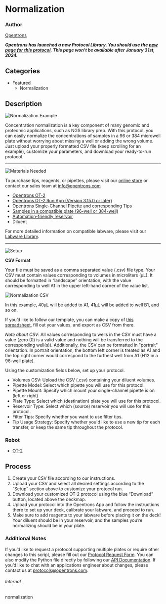 # Normalization

### Author
[Opentrons](https://opentrons.com/)

***Opentrons has launched a new Protocol Library. You should use the [new page for this protocol](library.opentrons.com/p/normalization). This page won’t be available after January 31st, 2024.***

## Categories
* Featured
	* Normalization

## Description
![Normalization Example](https://opentrons-protocol-library-website.s3.amazonaws.com/custom-README-images/normalization/normalization_example.png)

Concentration normalization is a key component of many genomic and proteomic applications, such as NGS library prep. With this protocol, you can easily normalize the concentrations of samples in a 96 or 384 microwell plate without worrying about missing a well or adding the wrong volume. Just upload your properly formatted CSV file (keep scrolling for an example), customize your parameters, and download your ready-to-run protocol.


---
![Materials Needed](https://s3.amazonaws.com/opentrons-protocol-library-website/custom-README-images/001-General+Headings/materials.png)

To purchase tips, reagents, or pipettes, please visit our [online store](https://shop.opentrons.com/) or contact our sales team at [info@opentrons.com](mailto:info@opentrons.com)

* [Opentrons OT-2](https://shop.opentrons.com/collections/ot-2-robot/products/ot-2)
* [Opentrons OT-2 Run App (Version 3.15.0 or later)](https://opentrons.com/ot-app/)
* [Opentrons Single-Channel Pipette](https://shop.opentrons.com/collections/ot-2-pipettes) and corresponding [Tips](https://shop.opentrons.com/collections/opentrons-tips)
* [Samples in a compatible plate (96-well or 384-well)](https://labware.opentrons.com/?category=wellPlate)
* [Automation-friendly reservoir](https://labware.opentrons.com/?category=reservoir)
* Diluent

For more detailed information on compatible labware, please visit our [Labware Library](https://labware.opentrons.com/).


---
![Setup](https://s3.amazonaws.com/opentrons-protocol-library-website/custom-README-images/001-General+Headings/Setup.png)

**CSV Format**

Your file must be saved as a comma separated value (.csv) file type. Your CSV must contain values corresponding to volumes in microliters (μL). It should be formatted in “landscape” orientation, with the value corresponding to well A1 in the upper left-hand corner of the value list.

![Normalization CSV](https://opentrons-protocol-library-website.s3.amazonaws.com/custom-README-images/normalization/normalization_csv.png)

In this example, 40μL will be added to A1, 41μL will be added to well B1, and so on.

If you’d like to follow our template, you can make a copy of [this spreadsheet](https://opentrons-protocol-library-website.s3.amazonaws.com/Technical+Notes/normalization/Opentrons+Normalization+Template.xlsx), fill out your values, and export as CSV from there.

*Note about CSV*: All values corresponding to wells in the CSV must have a value (zero (0) is a valid value and nothing will be transferred to the corresponding well(s)). Additionally, the CSV can be formatted in "portrait" orientation. In portrait orientation, the bottom left corner is treated as A1 and the top right corner would correspond to the furthest well from A1 (H12 in a 96-well plate).

Using the customization fields below, set up your protocol.
* Volumes CSV: Upload the CSV (.csv) containing your diluent volumes.
* Pipette Model: Select which pipette you will use for this protocol.
* Pipette Mount: Specify which mount your single-channel pipette is on (left or right)
* Plate Type: Select which (destination) plate you will use for this protocol.
* Reservoir Type: Select which (source) reservoir you will use for this protocol.
* Filter Tips: Specify whether you want to use filter tips.
* Tip Usage Strategy: Specify whether you'd like to use a new tip for each transfer, or keep the same tip throughout the protocol.



### Robot
* [OT-2](https://opentrons.com/ot-2)


## Process

1. Create your CSV file according to our instructions.
2. Upload your CSV and select all desired settings according to the “Setup” section above to customize your protocol run.
3. Download your customized OT-2 protocol using the blue “Download” button, located above the deckmap.
4. Upload your protocol into the Opentrons App and follow the instructions there to set up your deck, calibrate your labware, and proceed to run.
5. Make sure to add reagents to your labware before placing it on the deck! Your diluent should be in your reservoir, and the samples you’re normalizing should be in your plate.


### Additional Notes

If you’d like to request a protocol supporting multiple plates or require other changes to this script, please fill out our [Protocol Request Form](https://opentrons-protocol-dev.paperform.co/). You can also modify the Python file directly by following our [API Documentation](https://docs.opentrons.com/v2/). If you’d like to chat with an applications engineer about changes, please contact us at [protocols@opentrons.com](mailto:protocols@opentrons.com).

###### Internal
normalization
